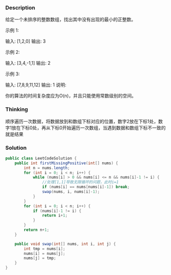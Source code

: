 
### Description
给定一个未排序的整数数组，找出其中没有出现的最小的正整数。

示例 1:

输入: [1,2,0]
输出: 3

示例 2:

输入: [3,4,-1,1]
输出: 2

示例 3:

输入: [7,8,9,11,12]
输出: 1
说明:

你的算法的时间复杂度应为O(n)，并且只能使用常数级别的空间。


### Thinking
顺序遍历一次数据，将数据放到和数组下标对应的位置，数字2放在下标1处，数字1放在下标0处，再从下标0开始遍历一次数组，当遇到数据和数组下标不一致的就是结果

### Solution
```java
public class LeetCodeSolution {
    public int firstMissingPositive(int[] nums) {
        int n = nums.length;
        for (int i = 0; i < n; i++) {
            while (nums[i] > 0 && nums[i] <= n && nums[i]-1 != i) {
                //处理[1,1]导致无限循环的问题，此时i=1
                if (nums[i] == nums[nums[i]-1]) break;  
                swap(nums, i, nums[i]-1);
            }
        }
        for (int i = 0; i < n; i++) {
            if (nums[i]-1 != i) {
                return i+1;
            }
        }
        return n+1;
    }

    public void swap(int[] nums, int i, int j) {
        int tmp = nums[i];
        nums[i] = nums[j];
        nums[j] = tmp;
    }
}
```

